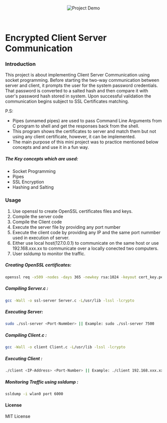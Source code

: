 <!-- ![GitHub Logo](Server_Client_Chat.png) -->
<br>
<p align="center">
    <img src="https://github.com/MLSA-UETP/HacktoberFest-22/blob/main/Enctpyted-Client-Server-Communication/Server_Client_Chat.png" alt="Project Demo">
</p>

<br>

# Encrypted Client Server Communication 
### Introduction
  This project is about implementing Client Server Communication using socket programming. Before starting the two-way communication between server and client, it prompts the user for the system password credentials. That password is converted to a salted hash and then compare it with user's password hash stored in system. Upon successful validation the communication begins subject to SSL Certificates matching. 

  P.S: 
  - Pipes (unnamed pipes) are used to pass Command Line Arguments from C program to shell and get the responses back from the shell. 
  - This program shows the certificates to server and match them but not using any client certificate, however, it can be implemented. 
  - The main purpose of this mini project was to practice mentioned below concepts and and use it in a fun way.

##### The Key concepts which are used: 
- Socket Programming
- Pipes 
- SSL Encryption 
- Hashing and Salting 

### Usage
1. Use openssl to create OpenSSL certificates files and keys.
2. Compile the server code
3. Compile the Client code
4. Execute the server file by providing any port number
5. Execute the client code by providing any IP and the same port nummber used in execution of server. 
6. Either use local host(127.0.0.1) to communicate on the same host or use 192.168.xxx.xx to communicate over a locally conected two computers.
7. User ssldump to monitor the traffic. 
##### Creating OpenSSL certificates:
  ```bash
  openssl req -x509 -nodes -days 365 -newkey rsa:1024 -keyout cert_key.pem -out cert_file.pem
  ```

##### Compiling Server.c :
  ```bash
  gcc -Wall -o ssl-server Server.c -L/usr/lib -lssl -lcrypto
  ```
##### Executing Server:

  ```bash
  sudo ./ssl-server <Port-Nummber> || Example: sudo ./ssl-server 7500
  ```
##### Compiling Client.c :
  ```bash
  gcc -Wall -o client Client.c -L/usr/lib -lssl -lcrypto
  ```
##### Executing Client :
  ```bash
  ./client <IP-Address> <Port-Number> || Example: ./client 192.168.xxx.xx 7500 || Example: ./client 127.0.0.1 7500
  ```
##### Monitoring Traffic using ssldump :
  ```bash
  ssldump -i wlan0 port 6000
  ```


#### License 
MIT License


